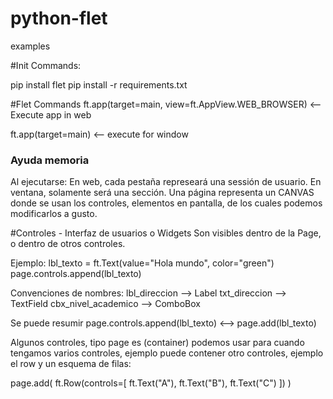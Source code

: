 # python-flet
 examples

#Init Commands:

pip install flet
pip install -r requirements.txt


#Flet Commands
ft.app(target=main, view=ft.AppView.WEB_BROWSER) <-- Execute app in web


ft.app(target=main) <-- execute for window

### Ayuda memoria
Al ejecutarse:
En web, cada pestaña represeará una sessión de usuario.
En ventana, solamente será una sección.
Una página representa un CANVAS donde se usan los controles, elementos en pantalla, de los cuales podemos modificarlos a gusto.

#Controles - Interfaz de usuarios o Widgets
Son visibles dentro de la Page, o dentro de otros controles.

Ejemplo:
    lbl_texto = ft.Text(value="Hola mundo", color="green")
    page.controls.append(lbl_texto)

Convenciones de nombres:
    lbl_direccion --> Label
    txt_direccion --> TextField
    cbx_nivel_academico --> ComboBox

Se puede resumir
    page.controls.append(lbl_texto)   <-->     page.add(lbl_texto)

Algunos controles, tipo page es (container) podemos usar para cuando tengamos varios controles, ejemplo puede contener otro controles, ejemplo el row y un esquema de filas:

 page.add(
    ft.Row(controls=[
        ft.Text("A"),
        ft.Text("B"),
        ft.Text("C")
    ])
)



